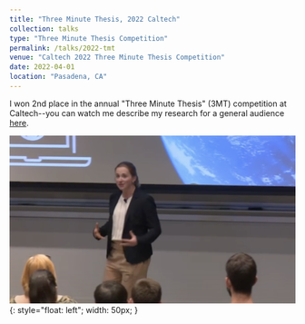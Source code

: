 ```yaml
---
title: "Three Minute Thesis, 2022 Caltech"
collection: talks
type: "Three Minute Thesis Competition"
permalink: /talks/2022-tmt
venue: "Caltech 2022 Three Minute Thesis Competition"
date: 2022-04-01
location: "Pasadena, CA"
---
```

I won 2nd place in the annual "Three Minute Thesis" (3MT) competition at Caltech--you can watch me describe my research for a general audience [here](https://www.youtube.com/watch?v=YoZsMQ9JwCM&ab_channel=caltech).

![image-title-here](../images/3MT.png){: style="float: left"; width: 50px; }